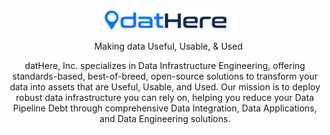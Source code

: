 <div align="center">
    <picture>
        <source media="(prefers-color-scheme: dark)" srcset="https://dathere.com/wp-content/uploads/2024/03/logo.datHere.primary.dark_.bg_.png">
        <source media="(prefers-color-scheme: light)" srcset="https://dathere.com/wp-content/uploads/2024/03/logo.datHere.png">
        <img width=200 alt="datHere logo" src="profile/dathere_logo.png">
    </picture>
    <p style="margin-left: 0.7rem">Making data Useful, Usable, & Used</p>
    <p>datHere, Inc. specializes in Data Infrastructure Engineering, offering standards-based, best-of-breed, open-source solutions to transform your data into assets that are Useful, Usable, and Used. Our mission is to deploy robust data infrastructure you can rely on, helping you reduce your Data Pipeline Debt through comprehensive Data Integration, Data Applications, and Data Engineering solutions.</p>
</div>
